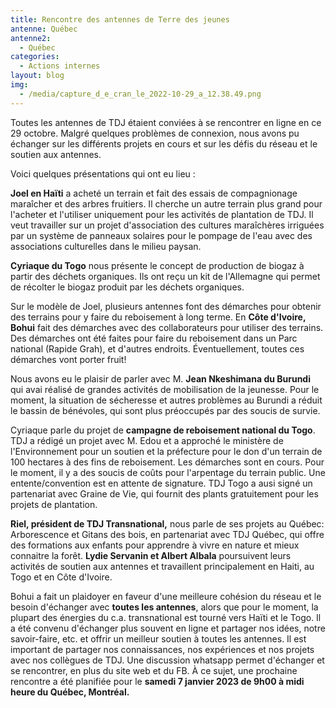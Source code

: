 ```yaml
---
title: Rencontre des antennes de Terre des jeunes
antenne: Québec
antenne2:
  - Québec
categories:
  - Actions internes
layout: blog
img:
  - /media/capture_d_e_cran_le_2022-10-29_a_12.38.49.png
---
```

Toutes les antennes de TDJ étaient conviées à se rencontrer en ligne en ce 29 octobre. Malgré quelques problèmes de connexion, nous avons pu échanger sur les différents projets en cours et sur les défis du réseau et le soutien aux antennes.

Voici quelques présentations qui ont eu lieu : 

**Joel en Haïti** a acheté un terrain et fait des essais de compagnionage maraîcher et des arbres fruitiers. Il cherche un autre terrain plus grand pour l'acheter et l'utiliser uniquement pour les activités de plantation de TDJ. Il veut travailler sur un projet d'association des cultures maraîchères irriguées par un système de panneaux solaires pour le pompage de l'eau avec des associations culturelles dans le milieu paysan.

**Cyriaque du Togo** nous présente le concept de production de biogaz à partir des déchets organiques. Ils ont reçu un kit de l'Allemagne qui permet de récolter le biogaz produit par les déchets organiques.

Sur le modèle de Joel, plusieurs antennes font des démarches pour obtenir des terrains pour y faire du reboisement à long terme. En **Côte d'Ivoire, Bohui** fait des démarches avec des collaborateurs pour utiliser des terrains. Des démarches ont été faites pour faire du reboisement dans un Parc national (Rapide Grah), et d'autres endroits. Éventuellement, toutes ces démarches vont porter fruit!

Nous avons eu le plaisir de parler avec M. **Jean Nkeshimana du Burundi** qui avai réalisé de grandes activités de mobilisation de la jeunesse. Pour le moment, la situation de sécheresse et autres problèmes au Burundi a réduit le bassin de bénévoles, qui sont plus préoccupés par des soucis de survie.

Cyriaque parle du projet de **campagne de reboisement national du Togo**. TDJ a rédigé un projet avec M. Edou et a approché le ministère de l'Environnement pour un soutien et la préfecture pour le don d'un terrain de 100 hectares à des fins de reboisement. Les démarches sont en cours. Pour le moment, il y a des soucis de coûts pour l'arpentage du terrain public. Une entente/convention est en attente de signature. TDJ Togo a ausi signé un partenariat avec Graine de Vie, qui fournit des plants gratuitement pour les projets de plantation.

**Riel, président de TDJ Transnational,** nous parle de ses projets au Québec: Arborescence et Gitans des bois, en partenariat avec TDJ Québec, qui offre des formations aux enfants pour apprendre à vivre en nature et mieux connaitre la forêt. **Lydie Servanin et Albert Albala** poursuivent leurs activités de soutien aux antennes et travaillent principalement en Haiti, au Togo et en Côte d'Ivoire.

Bohui a fait un plaidoyer en faveur d'une meilleure cohésion du réseau et le besoin d'échanger avec **toutes les antennes**, alors que pour le moment, la plupart des énergies du c.a. transnational est tourné vers Haïti et le Togo. Il a été convenu d'échanger plus souvent en ligne et partager nos idées, notre savoir-faire, etc. et offrir un meilleur soutien à toutes les antennes. Il est important de partager nos connaissances, nos expériences et nos projets avec nos collègues de TDJ. Une discussion whatsapp permet d'échanger et se rencontrer, en plus du site web et du FB. À ce sujet, une prochaine rencontre a été planifiée pour le **samedi 7 janvier 2023 de 9h00 à midi heure du Québec, Montréal.**